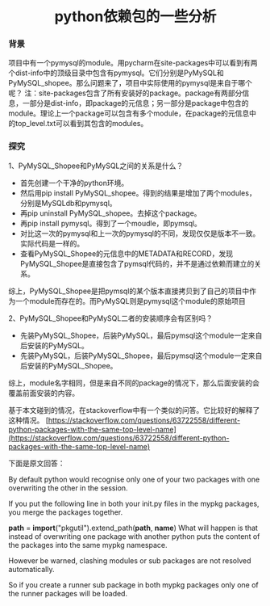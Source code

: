# <center>python依赖包的一些分析</center>
### 背景
项目中有一个pymysql的module。用pycharm在site-packages中可以看到有两个dist-info中的顶级目录中包含有pymysql。它们分别是PyMySQL和PyMySQL_shopee。那么问题来了，项目中实际使用的pymysql是来自于哪个呢？
注：site-packages包含了所有安装好的package。package有两部分信息，一部分是dist-info，即package的元信息；另一部分是package中包含的module。理论上一个package可以包含有多个module，在package的元信息中的top_level.txt可以看到其包含的modules。

### 探究
1、PyMySQL_Shopee和PyMySQL之间的关系是什么？
- 首先创建一个干净的python环境。
- 然后用pip install PyMySQL_shopee。得到的结果是增加了两个modules，分别是MySQLdb和pymysql。
- 再pip uninstall PyMySQL_shopee。去掉这个package。
- 再pip install pymysql。得到了一个moudle，即pymsql。
- 对比这一次的pymysql和上一次的pymysql的不同，发现仅仅是版本不一致。实际代码是一样的。
- 查看PyMySQL_Shopee的元信息中的METADATA和RECORD，发现PyMySQL_Shopee是直接包含了pymsql代码的，并不是通过依赖而建立的关系。

综上，PyMySQL_Shopee是把pymsql的某个版本直接拷贝到了自己的项目中作为一个module而存在的。而PyMySQL则是pymysql这个module的原始项目

2、PyMySQL_Shopee和PyMySQL二者的安装顺序会有区别吗？

- 先装PyMySQL_Shopee，后装PyMySQL，最后pymsql这个module一定来自后安装的PyMySQL。
- 先装PyMySQL，后装PyMySQL_Shopee，最后pymsql这个module一定来自后安装的PyMySQL_Shopee。

综上，module名字相同，但是来自不同的package的情况下，那么后面安装的会覆盖前面安装的内容。

基于本文碰到的情况，在stackoverflow中有一个类似的问答。它比较好的解释了这种情况。
[https://stackoverflow.com/questions/63722558/different-python-packages-with-the-same-top-level-name](https://stackoverflow.com/questions/63722558/different-python-packages-with-the-same-top-level-name)

下面是原文回答：

By default python would recognise only one of your two packages with one overwriting the other in the session.

If you put the following line in both your init.py files in the mypkg packages, you merge the packages together.

__path__ = __import__("pkgutil").extend_path(__path__, __name__)
What will happen is that instead of overwriting one package with another python puts the content of the packages into the same mypkg namespace.

However be warned, clashing modules or sub packages are not resolved automatically.

So if you create a runner sub package in both mypkg packages only one of the runner packages will be loaded.